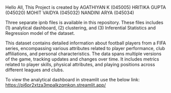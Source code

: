 Hello All, 
This Project is created by 
AGATHIYAN K (045005)
HRITIKA GUPTA (045020)
MOHIT VAIDYA (045032)
NANDINI ARYA (045034)

Three separate ipnb files is available in this repository.
These files includes (1) analytical dashboard, (2) clustering, and (3) Inferential Statistics and Regression model of the dataset.

This dataset contains detailed information about football players from a FIFA series, encompassing various attributes related to player performance, club affiliations, and personal characteristics. 
The data spans multiple versions of the game, tracking updates and changes over time. It includes metrics related to player skills, physical attributes, and playing positions across different leagues and clubs.

To view the analytical dashboard in streamlit use the below link:
https://pi6pr2xtza3mpalkzqmkqn.streamlit.app/

